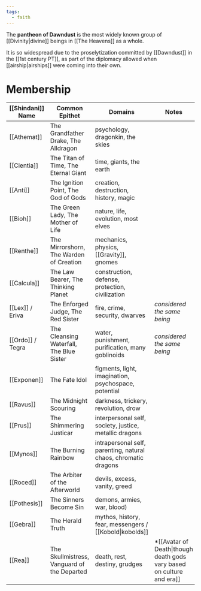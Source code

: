 ```yaml
---
tags:
  - faith
---
```

The **pantheon of Dawndust** is the most widely known group of [[Divinity|divine]] beings in [[The Heavens]] as a whole.

It is so widespread due to the proselytization committed by [[Dawndust]] in the [[1st century PT]], as part of the diplomacy allowed when [[airship|airships]] were coming into their own.

# Membership

[[Shindani]] Name | Common Epithet | Domains | Notes
-- | -- | -- | --
[[Athemat]] | The Grandfather Drake, The Alldragon | psychology, dragonkin, the skies
[[Cientia]] | The Titan of Time, The Eternal Giant | time, giants, the earth
[[Anti]] | The Ignition Point, The God of Gods | creation, destruction, history, magic
[[Bioh]] | The Green Lady, The Mother of Life | nature, life, evolution, most elves
[[Renthe]] | The Mirrorshorn, The Warden of Creation | mechanics, physics, [[Gravity]], gnomes
[[Calcula]] | The Law Bearer, The Thinking Planet |  construction, defense, protection, civilization
[[Lex]] / Eriva | The Enforged Judge, The Red Sister | fire, crime, security, dwarves | *considered the same being*
[[Ordo]] / Tegra | The Cleansing Waterfall, The Blue Sister | water, punishment, purification, many goblinoids | *considered the same being*
[[Exponen]] | The Fate Idol | figments, light, imagination, psychospace, potential 
[[Ravus]] | The Midnight Scouring | darkness, trickery, revolution, drow
[[Prus]] | The Shimmering Justicar | interpersonal self, society, justice, metallic dragons
[[Mynos]] | The Burning Rainbow | intrapersonal self, parenting, natural chaos, chromatic dragons
[[Roced]] | The Arbiter of the Afterworld | devils, excess, vanity, greed
[[Pothesis]] | The Sinners Become Sin | demons, armies, war, blood)
[[Gebra]] | The Herald Truth | mythos, history, fear, messengers / [[Kobold\|kobolds]]
[[Rea]] | The Skullmistress, Vanguard of the Departed | death, rest, destiny, grudges | *[[Avatar of Death\|though death gods vary based on culture and era]]